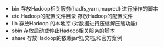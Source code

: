 - bin 存放Hadoop相关服务(hadfs,yarn,mapred) 进行操作的脚本
- etc Hadoop的配置文件目录 存放Hadoop的配置文件
- lib 存放Hadoop 的本地库 (对数据进行压缩解压缩功能)
- sbin 存放启动或停止Hadoop相关服务的脚本
- share 存放Hadoop的依赖jar包,文档,和官方案例